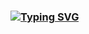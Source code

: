 ### [![Typing SVG](https://readme-typing-svg.demolab.com?font=Playfair+Display&pause=1000&color=B1D6F7&random=false&width=435&lines=hi+i'm+angela+%E2%9C%A7)](https://git.io/typing-svg)

<!--
**angelajinn/angelajinn** is a ✨ _special_ ✨ repository because its `README.md` (this file) appears on your GitHub profile.

Here are some ideas to get you started:

- 🔭 I’m currently working on ...
- 🌱 I’m currently learning ...
- 👯 I’m looking to collaborate on ...
- 🤔 I’m looking for help with ...
- 💬 Ask me about ...
- 📫 How to reach me: ...
- 😄 Pronouns: ...
- ⚡ Fun fact: ...
-->
